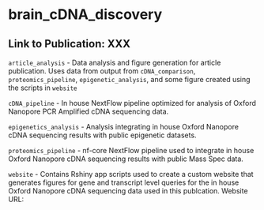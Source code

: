 # brain_cDNA_discovery


## Link to Publication: XXX


`article_analysis` - Data analysis and figure generation for article publication. Uses data from output from `cDNA_comparison`, `proteomics_pipeline`, `epigenetic_analysis`, and some figure created using the scripts in `website`



`cDNA_pipeline` - In house NextFlow pipeline optimized for analysis of Oxford Nanopore PCR Amplified cDNA sequencing data.


`epigenetics_analysis` - Analysis integrating in house Oxford Nanopore cDNA sequencing results with public epigenetic datasets.


`proteomics_pipeline` - nf-core NextFlow pipeline used to integrate in house Oxford Nanopore cDNA sequencing results with public Mass Spec data.

`website` - Contains Rshiny app scripts used to create a custom website that generates figures for gene and transcript level queries for the in house Oxford Nanopore cDNA sequencing data used in this publcation. Website URL: 






